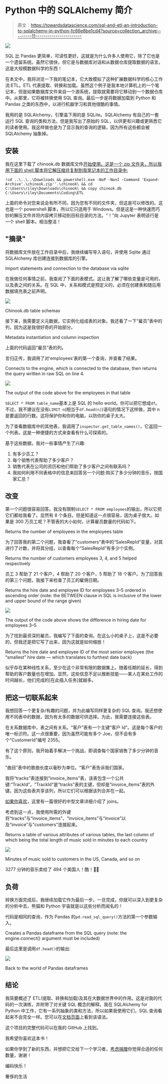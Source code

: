 # Python 中的 SQLAlchemy 简介

> 原文：<https://towardsdatascience.com/sql-and-etl-an-introduction-to-sqlalchemy-in-python-fc66e8be1cd4?source=collection_archive---------11----------------------->

![](img/e6d9408ad63089b71885ee34376e894a.png)

SQL 比 Pandas 更简单，可读性更好，这就是为什么许多人使用它，除了它也是一个遗留系统。虽然它很快，但它是与数据库对话和从数据仓库提取数据的语言。这是大规模数据科学的东西！

在本文中，我将浏览一下我的笔记本，它大致模拟了这种扩展数据科学的核心工作流:ETL。ETL 代表提取、转换和加载。虽然这个例子是我本地计算机上的一个笔记本，但是如果数据库文件来自一个源系统，提取就需要将它移动到一个数据仓库中。从那里，它将被转换使用 SQL 查询。最后一步是将数据加载到 Python 和 Pandas 之类的东西中，以进行机器学习和其他很酷的事情。

我用的是 SQLAlchemy，引擎盖下用的是 SQLite。SQLAlchemy 有自己的一套运行 SQL 查询的类和方法，但是我写出了原始的 SQL，以供更有兴趣或更熟悉它的读者使用。我这样做也是为了显示我的查询的逻辑，因为所有这些都会被 SQLAlchemy 抽象掉。

## 安装

我在这里下载了 chinook.db 数据库文件[开始使用。这是一个 zip 文件夹，所以我用下面的 shell 脚本将它解压缩并复制到我笔记本的工作目录中:](http://www.sqlitetutorial.net/sqlite-sample-database/)

`!cd ..\..\..\Downloads && powershell.exe -NoP -NonI -Command 'Expand-Archive'.\chinook.zip''.\chinook\ && cd C:\Users\riley\Downloads\chinook\ && copy chinook.db C:\Users\riley\Documents\Coding\ETL`

上面的命令对您来说会有所不同，因为您有不同的文件夹，但这是可以修改的。这也是一个 powershell 脚本，所以它只适用于 Windows。但是这是一种快速而巧妙的解压文件并将内容拷贝移动到目标目录的方法。“！”向 Jupyter 表明该行是一个 shell 脚本。相当整洁！

## "摘录"

将数据库文件放在工作目录中后，我继续编写导入语句，并使用 Sqlite 通过 SQLAlchemy 库创建连接到数据库的引擎。

Import statements and connection to the database via sqlite

在我做任何事情之前，我查阅了下面的表模式。这让我了解了哪些变量是可用的，以及表之间的关系。在 SQL 中，关系和模式是预定义的，必须在创建表和随后用数据填充表之前声明。

![](img/2b05b8ec56f22eac98f95f50799009a0.png)

Chinook.db table schemas

接下来，我需要定义元数据，它实例化组成表的对象。我还看了一下“雇员”表中的列，因为这是我很好奇的开始部分。

Metadata instantiation and column inspection

上面的代码返回“雇员”表的列。

言归正传，我调用了对‘employees’表的第一个查询，并查看了结果。

Connects to the engine, which is connected to the database, then returns the query written in raw SQL on line 4.

![](img/2eb19bc4b81b8e1ed072c43247977cd4.png)

The output of the code above for the employees in that table

`SELECT * FROM table_name`基本上是 SQL 的 hello world。你可以把它想成`df`。不过，我不建议在没有`LIMIT n`(相当于`df.head(n)`)语句的情况下这样做，其中 n 是要返回的行数。这将保护你和你的电脑，以防你的桌子太大。

为了查看数据库中的其他表，我调用了`inspector.get_table_names()`，它返回一个列表。这是一种便捷的方式来查看有什么可探索的。

基于这些数据，我对一些事情产生了兴趣:

1.  有多少员工？
2.  每个销售代表帮助了多少客户？
3.  销售代表在公司的资历和他们帮助了多少客户之间有联系吗？
4.  我如何利用不同表格中的信息来回答另一个问题:购买了多少分钟的音乐，按国家汇总？

## 改变

第一个问题很容易回答。我没有限制`SELECT * FROM employees`的输出，所以它把它们都给我看了。显然有 8 个条目。但是知道这一点很容易，因为桌子很大。如果是 300 万员工呢？不管表的大小如何，计算雇员数量的代码如下。

Returns the number of employees in the employees table

为了回答我的第二个问题，我查看了“customers”表中的“SalesRepId”变量，对其进行了计数，并将其分组，以查看每个“SalesRepId”有多少个实例。

Returns the number of customers employees 3, 4, and 5 helped respectively

员工 3 帮助了 21 个客户，4 帮助了 20 个客户，5 帮助了 18 个客户。为了回答我的第三个问题，我接下来检查了员工的雇佣日期。

Returns the hire date and employee ID for employees 3–5 ordered in ascending order (note: the BETWEEN clause in SQL is inclusive of the lower and upper bound of the range given)

![](img/f76453177a9d873e38c1c40010f67932.png)

The output of the code above shows the difference in hiring date for employees 3–5

为了找到最资深的雇员，我编写了下面的查询。在这么小的桌子上，这是不必要的，但我还是把它写了出来，因为这就是如何缩放！

Returns the hire date and employee ID of the most senior employee (the “smallest” hire date — which translates to furthest date back)

似乎存在某种线性关系，至少在这个非常有限的数据集上。随着任期的延长，得到帮助的客户数量也在增加。显然，这些信息不足以推断技能——某人在某处工作的时间越长，他们完成的[在此插入任务]就越多。

## 把这一切联系起来

我想回答一个更复杂/有趣的问题，并为此编写同样更复杂的 SQL 查询。我还想使用不同表中的数据，因为有太多的数据可供选择。为此，我需要连接这些表。

在关系数据库中，表之间有关系。“客户”表有一个主键“客户 Id”。这是每个客户的唯一标识符。这一点很重要，因为虽然可能有多个 Joe，但不会有多个“CustomerId”编号 2355。

有了这个原则，我开始着手解决一个挑战，即调查每个国家销售了多少分钟的音乐。

“曲目”表中的歌曲长度以毫秒为单位。“客户”表告诉我们国家。

我将“tracks”表连接到“invoice_items”表，该表包含一个公共键:“TrackId”。“TrackId”是“tracks”表的主键，但却是“invoice_items”表的外键。因为这些表共享该列，所以它们可以根据该列合并在一起。

[如果你喜欢](https://medium.com/launch-school/sql-joins-and-you-21448802b795)，这里有一篇很好的中型文章详细介绍了 joins。

考虑到这一点，我使用所需的外键将“tracks”与“invoice_items”、“invoice_items”与“invoice”以及“invoice”与“customers”连接起来。

Returns a table of various attributes of various tables, the last column of which being the total length of music sold in minutes to each country

![](img/4c3bec4c1e70a79d862dc311d34b70ae.png)

Minutes of music sold to customers in the US, Canada, and so on

3277 分钟的音乐卖给了 494 个美国人！酷！🎵🎶

## 负荷

转换方面完成后，我继续加载它作为最后一步。一旦完成，你就可以深入到更复杂的分析中去，熊猫和 Python 宇宙就是以这些分析而闻名的！

代码是相同的查询，作为 Pandas 的`pd.read_sql_query()`方法的第一个参数输入。

Creates a Pandas dataframe from the SQL query (note: the engine.connect() argument must be included)

最后这里是调用`df.head()`的输出:

![](img/5060cd77ef3660a126fc3d1bc29e8a83.png)

Back to the world of Pandas dataframes

## 结论

我简要概述了 ETL(提取、转换和加载)及其在大数据世界中的作用。这是对我的代码的一次演练，并附带了对关键 SQL 概念的解释。我在 SQLAlchemy for Python 中工作，它有一系列抽象的类和方法，所以如果我使用它们，SQL 查询看起来不会完全一样。您可以在[文档页面](https://docs.sqlalchemy.org/en/latest/orm/examples.html)上看到该语法。

这个项目的完整代码可以在我的 GitHub 上找到。

我希望你喜欢这本书！

如果你学到了新的东西，并想把它交给下一个学习者，[考虑捐赠](https://www.patreon.com/rileypredum)你觉得合适的任何数量，谢谢！

编码快乐！

奢侈的生活
